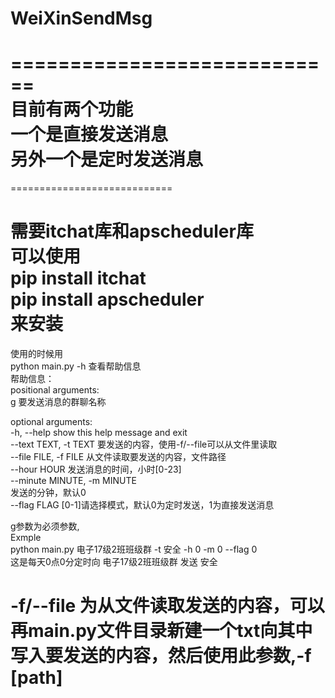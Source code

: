 # WeiXinSendMsg
============================  
目前有两个功能  
一个是直接发送消息  
另外一个是定时发送消息  
============================  
  
============================  
  
需要itchat库和apscheduler库  
可以使用  
pip install itchat  
pip install apscheduler  
来安装  
=============================  
使用的时候用  
python main.py -h 查看帮助信息  
帮助信息：   
positional arguments:  
  g                     要发送消息的群聊名称  
  
optional arguments:  
  -h, --help            show this help message and exit   
  --text TEXT, -t TEXT  要发送的内容，使用-f/--file可以从文件里读取    
  --file FILE, -f FILE  从文件读取要发送的内容，文件路径    
  --hour HOUR           发送消息的时间，小时[0-23]    
  --minute MINUTE, -m MINUTE   
                        发送的分钟，默认0  
  --flag FLAG           [0-1]请选择模式，默认0为定时发送，1为直接发送消息  
  
g参数为必须参数,  
Exmple  
 python main.py 电子17级2班班级群 -t 安全 -h 0 -m 0 --flag 0  
 这是每天0点0分定时向 电子17级2班班级群 发送 安全  
 
-f/--file 为从文件读取发送的内容，可以再main.py文件目录新建一个txt向其中写入要发送的内容，然后使用此参数,-f [path]  
============================  
